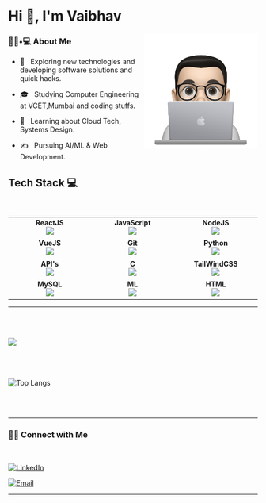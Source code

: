 <!-- <img src="https://github.com/VaibhavT04/VaibhavT04/blob/main/svg.svg"/> -->


<h1>Hi 👋, I'm Vaibhav</h1>

<img align='right' src="https://github.com/VaibhavT04/VaibhavT04/blob/main/profile-img.png" width="230">

<h3> 👨🏻•💻 About Me </h3>



- 🤔 &nbsp; Exploring new technologies and developing software solutions and quick hacks.

- 🎓 &nbsp; Studying Computer Engineering at VCET,Mumbai and coding stuffs.

- 🌱 &nbsp; Learning about Cloud Tech, Systems Design.

- ✍️ &nbsp; Pursuing AI/ML & Web Development.



## Tech Stack :computer:

<br>
<table>
<tbody>
 <tr>
<td align="center" width="20%">
<span><b><center>ReactJS</center></b></span> 
<img height=60px src="https://github.com/user-attachments/assets/96af84b3-3ae1-4537-a031-9e85dbca7658"> 
</td>

<td align="center" width="20%">
<span><b><center>JavaScript</center></b></span> 
<img height=65px src="https://img.icons8.com/color/2x/javascript.png"> 
</td>

<td align="center" width="20%">
<span><b><center>NodeJS</center></b></span> 
<img height=60px src="https://img.icons8.com/color/2x/nodejs.png"> 
</td>
</tr>

<tr>

<td align="center" width="20%">
<span><b><center>VueJS</center></b></span> 
<img height=65px src="https://github.com/user-attachments/assets/4bad3d2c-0829-48d3-9460-bfdb8e123a8a"> 
</td>


<td align="center" width="20%">
<span><b><center>Git</center></b></span> 
<img height=65px src="https://github.com/user-attachments/assets/343abd3f-8cca-4544-bdf3-0362ae551672"> 
</td>

<td align="center" width="20%">
<span><b><center>Python</center></b></span> 
<img height=65px src="https://img.icons8.com/color/2x/python.png"> 
</td>
</tr>

<tr>
<td align="center" width="20%">
<span><b><center>API's</center></b></span> 
<img height=65px src="https://github.com/user-attachments/assets/c9e211f8-9eb9-4473-a066-6fab83aea3ce"> 
</td>

<td align="center" width="20%">
<span><b><center>C</center></b></span> 
<img height=65px src="https://github.com/user-attachments/assets/ffe24164-553d-4515-8358-061f5dc9fe7d"> 
</td>



<td align="center" width="20%">
<span><b><center>TailWindCSS</center></b></span> 
<img height=65px src="https://github.com/user-attachments/assets/b81c3579-d05a-4f43-8b16-d30fd64fd59d"> 
</td>
</tr>

<tr>
<td align="center" width="20%">
<span><b><center>MySQL</center></b></span> 
<img height=65px src="https://github.com/user-attachments/assets/bc67d5c5-94cf-4549-9540-338c9105f5a5"> 
</td>

<td align="center" width="20%">
<span><b><center>ML</center></b></span> 
<img height=65px src="https://github.com/user-attachments/assets/20ad941e-3bc1-4bfb-bf90-c3e10ab40282"> 
</td>

<td align="center" width="20%">
<span><b><center>HTML</center></b></span> 
<img height=65px src="https://img.icons8.com/color/2x/html-5.png"> 
</td>
</tr>

</tbody>
</table>

____



<br/><br/>



<img align="left" width=62% src="https://github-readme-stats.vercel.app/api?username=VaibhavT04&show_icons=true&theme=dracula" /> 
<br/>
<br/>
<br/>

<br/>

<!-- <img src="https://github.com/VaibhavT04/VaibhavT04/blob/main/profile-img.png" width="350" align='right'> -->

![Top Langs](https://github-readme-stats.vercel.app/api/top-langs/?username=VaibhavT04&show_icons=true)

<br><br>



<hr>



<h3> 🤝🏻 Connect with Me </h3>

<br>



<p align="center">

<!-- <a href="https://shivammalpani.netlify.app/"><img alt="Website" src="https://img.shields.io/badge/shivammalpani.netlify.app-black?style=flat-square&logo=google-chrome"></a> 
<a href="https://www.instagram.com/"><img alt="Instagram" src="https://img.shields.io/badge/Instagram-i__disbalance-black?style=flat-square&logo=instagram"></a>

![Visitor count](https://visitor-badge.laobi.icu/badge?page_id=shivam0110.shivam0110)   <img src="https://media.giphy.com/media/dxn6fRlTIShoeBr69N/giphy.gif" width="30">
-->

<a href="https://www.linkedin.com/in/vaibhav-tatkare-code/"><img alt="LinkedIn" src="https://img.shields.io/badge/LinkedIn-Vaibhav%20Tatkare-blue?style=flat-square&logo=linkedin"></a>

<a href="mailto:vaibhavtatkare@outlook.com"><img alt="Email" src="https://img.shields.io/badge/Email-vaibhavtatkare@outlook.com-blue?style=flat-square&logo=outlook"></a>

</p>




<hr>
